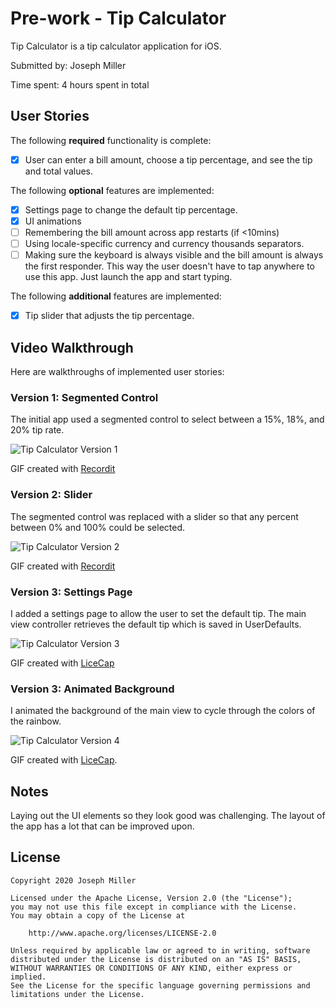 # Pre-work - Tip Calculator

Tip Calculator is a tip calculator application for iOS.

Submitted by: Joseph Miller

Time spent: 4 hours spent in total

## User Stories

The following **required** functionality is complete:

* [x] User can enter a bill amount, choose a tip percentage, and see the tip and total values.

The following **optional** features are implemented:
* [x] Settings page to change the default tip percentage.
* [x] UI animations
* [ ] Remembering the bill amount across app restarts (if <10mins)
* [ ] Using locale-specific currency and currency thousands separators.
* [ ] Making sure the keyboard is always visible and the bill amount is always the first responder. This way the user doesn't have to tap anywhere to use this app. Just launch the app and start typing.

The following **additional** features are implemented:

- [x] Tip slider that adjusts the tip percentage.

## Video Walkthrough 

Here are walkthroughs of implemented user stories:

### Version 1: Segmented Control
The initial app used a segmented control to select between a 15%, 18%, and 20% tip rate.

<img src='tipCalcSeg.gif' title='Tip Calculator Version 1' alt='Tip Calculator Version 1' />

GIF created with [Recordit](https://recordit.co/)

### Version 2: Slider
The segmented control was replaced with a slider so that any percent between 0% and 100% could be selected.

<img src='tipCalcSlider.gif' title='Tip Calculator Version 2' alt='Tip Calculator Version 2' />

GIF created with [Recordit](https://recordit.co/)

### Version 3: Settings Page
I added a settings page to allow the user to set the default tip. The main view controller retrieves the default tip which is saved in UserDefaults.

<img src='settingsPage.gif' title='Tip Calculator Version 3' alt='Tip Calculator Version 3' />

GIF created with [LiceCap](http://www.cockos.com/licecap/)

### Version 3: Animated Background
I animated the background of the main view to cycle through the colors of the rainbow.

<img src='animatedBackground.gif' title='Tip Calculator Version 4' alt='Tip Calculator Version 4' />

GIF created with [LiceCap](http://www.cockos.com/licecap/).

## Notes

Laying out the UI elements so they look good was challenging. The layout of the app has a lot that can be improved upon.

## License

    Copyright 2020 Joseph Miller

    Licensed under the Apache License, Version 2.0 (the "License");
    you may not use this file except in compliance with the License.
    You may obtain a copy of the License at

        http://www.apache.org/licenses/LICENSE-2.0

    Unless required by applicable law or agreed to in writing, software
    distributed under the License is distributed on an "AS IS" BASIS,
    WITHOUT WARRANTIES OR CONDITIONS OF ANY KIND, either express or implied.
    See the License for the specific language governing permissions and
    limitations under the License.
